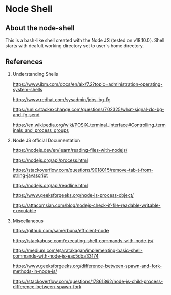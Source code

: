 # **Node Shell**

## About the node-shell

This is a bash-like shell created with the Node JS (tested on v18.10.0). Shell starts with deafult working directory set to user's home directory.

## References

1.  Understanding Shells
   
    https://www.ibm.com/docs/en/aix/7.2?topic=administration-operating-system-shells

    https://www.redhat.com/sysadmin/jobs-bg-fg

    https://unix.stackexchange.com/questions/702325/what-signal-do-bg-and-fg-send

    https://en.wikipedia.org/wiki/POSIX_terminal_interface#Controlling_terminals_and_process_groups

2. Node JS official Documentation
   
   https://nodejs.dev/en/learn/reading-files-with-nodejs/
   
   https://nodejs.org/api/process.html 
   
   https://stackoverflow.com/questions/9018015/remove-tab-t-from-string-javascript

   https://nodejs.org/api/readline.html

   https://www.geeksforgeeks.org/node-js-process-object/

   https://attacomsian.com/blog/nodejs-check-if-file-readable-writable-executable


3. Miscellaneous
   
   https://github.com/samerbuna/efficient-node

   https://stackabuse.com/executing-shell-commands-with-node-js/

   https://medium.com/@aratakagan/implementing-basic-shell-commands-with-node-js-eac5dba33174
   
   https://www.geeksforgeeks.org/difference-between-spawn-and-fork-methods-in-node-js/

   https://stackoverflow.com/questions/17861362/node-js-child-process-difference-between-spawn-fork